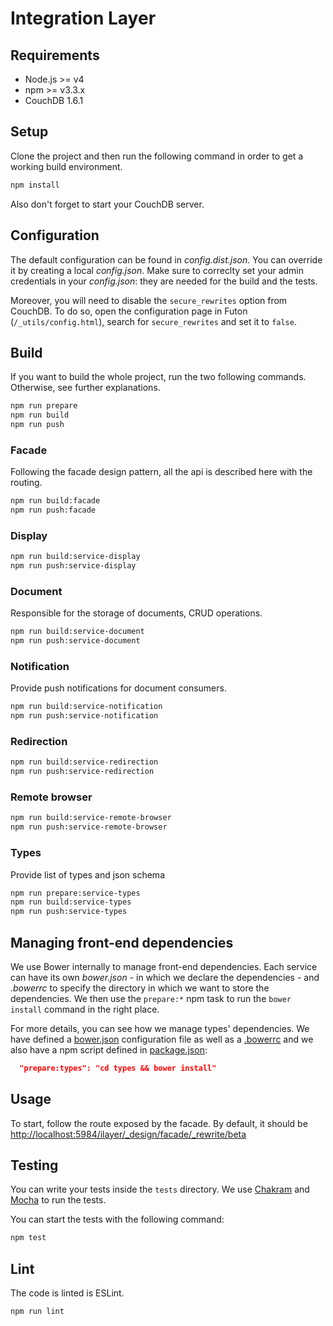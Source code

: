 # Integration Layer

## Requirements

- Node.js >= v4
- npm >= v3.3.x
- CouchDB 1.6.1

## Setup

Clone the project and then run the following command in order to get a working build environment.

```bash
npm install
```

Also don't forget to start your CouchDB server.

## Configuration

The default configuration can be found in _config.dist.json_. You can override it by creating a local _config.json_. Make sure to correclty set your admin credentials in your _config.json_: they are needed for the build and the tests.

Moreover, you will need to disable the `secure_rewrites` option from CouchDB. To do so, open the configuration page in Futon (`/_utils/config.html`), search for `secure_rewrites` and set it to `false`.

## Build

If you want to build the whole project, run the two following commands. Otherwise, see further explanations.

```bash
npm run prepare
npm run build
npm run push
```

### Facade

Following the facade design pattern, all the api is described here with the routing.

```bash
npm run build:facade
npm run push:facade
```

### Display

```bash
npm run build:service-display
npm run push:service-display
```

### Document

Responsible for the storage of documents, CRUD operations.

```bash
npm run build:service-document
npm run push:service-document
```

### Notification

Provide push notifications for document consumers.

```bash
npm run build:service-notification
npm run push:service-notification
```

### Redirection

```bash
npm run build:service-redirection
npm run push:service-redirection
```

### Remote browser

```bash
npm run build:service-remote-browser
npm run push:service-remote-browser
```

### Types

Provide list of types and json schema

```bash
npm run prepare:service-types
npm run build:service-types
npm run push:service-types
```

## Managing front-end dependencies

We use Bower internally to manage front-end dependencies. Each service can have its own _bower.json_ - in which we declare the dependencies - and _.bowerrc_ to specify the directory in which we want to store the dependencies. We then use the `prepare:*` npm task to run the `bower install` command in the right place.

For more details, you can see how we manage types' dependencies. We have defined a [bower.json](./services/types/bower.json) configuration file as well as a [.bowerrc](./services/types/.bowerrc) and we also have a npm script defined in [package.json](./package.json):

```json
  "prepare:types": "cd types && bower install"
```

## Usage

To start, follow the route exposed by the facade. By default, it should be [http://localhost:5984/ilayer/_design/facade/_rewrite/beta]()

## Testing

You can write your tests inside the `tests` directory. We use [Chakram](https://dareid.github.io/chakram/) and [Mocha](https://mochajs.org/) to run the tests.

You can start the tests with the following command:

```bash
npm test
```

## Lint

The code is linted is ESLint.

```bash
npm run lint
```
